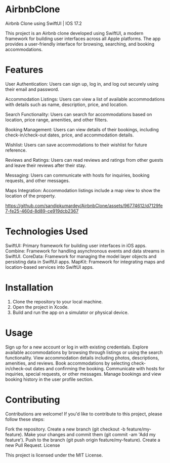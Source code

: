 # AirbnbClone
Airbnb Clone using SwiftUI | IOS 17.2

This project is an Airbnb clone developed using SwiftUI, a modern framework for building user interfaces across all Apple platforms. The app provides a user-friendly interface for browsing, searching, and booking accommodations.

# Features

User Authentication: Users can sign up, log in, and log out securely using their email and password.

Accommodation Listings: Users can view a list of available accommodations with details such as name, description, price, and location.

Search Functionality: Users can search for accommodations based on location, price range, amenities, and other filters.

Booking Management: Users can view details of their bookings, including check-in/check-out dates, price, and accommodation details.

Wishlist: Users can save accommodations to their wishlist for future reference.

Reviews and Ratings: Users can read reviews and ratings from other guests and leave their reviews after their stay.

Messaging: Users can communicate with hosts for inquiries, booking requests, and other messages.

Maps Integration: Accommodation listings include a map view to show the location of the property.

https://github.com/sandipkumardey/AirbnbClone/assets/96774612/d7129fe7-fe25-460d-8d89-ce919dcb2367

# Technologies Used

SwiftUI: Primary framework for building user interfaces in iOS apps.
Combine: Framework for handling asynchronous events and data streams in SwiftUI.
CoreData: Framework for managing the model layer objects and persisting data in SwiftUI apps.
MapKit: Framework for integrating maps and location-based services into SwiftUI apps.

# Installation

1. Clone the repository to your local machine.
2. Open the project in Xcode.
3. Build and run the app on a simulator or physical device.

# Usage

Sign up for a new account or log in with existing credentials.
Explore available accommodations by browsing through listings or using the search functionality.
View accommodation details including photos, descriptions, amenities, and reviews.
Book accommodations by selecting check-in/check-out dates and confirming the booking.
Communicate with hosts for inquiries, special requests, or other messages.
Manage bookings and view booking history in the user profile section.

# Contributing

Contributions are welcome! If you'd like to contribute to this project, please follow these steps:

Fork the repository.
Create a new branch (git checkout -b feature/my-feature).
Make your changes and commit them (git commit -am 'Add my feature').
Push to the branch (git push origin feature/my-feature).
Create a new Pull Request.
License

This project is licensed under the MIT License.
